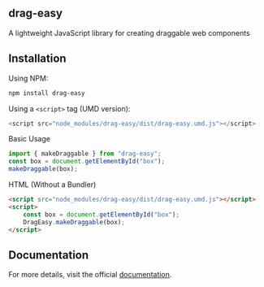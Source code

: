 ## drag-easy

A lightweight JavaScript library for creating draggable web components

## Installation

Using NPM:

```bash
npm install drag-easy
```

Using a `<script>` tag (UMD version):

```JavaScript
<script src="node_modules/drag-easy/dist/drag-easy.umd.js"></script>
```

Basic Usage

```JavaScript
import { makeDraggable } from "drag-easy";
const box = document.getElementById("box");
makeDraggable(box);
```

HTML (Without a Bundler)

```HTML
<script src="node_modules/drag-easy/dist/drag-easy.umd.js"></script>
<script>
    const box = document.getElementById("box");
    DragEasy.makeDraggable(box);
</script>
```

## Documentation

For more details, visit the official [documentation](https://drageasycomponents.com).
